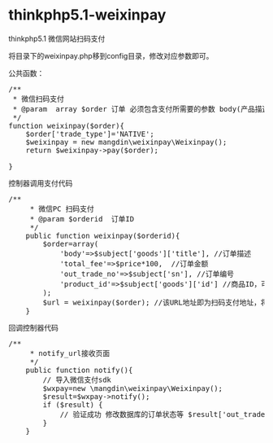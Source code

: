 # thinkphp5.1-weixinpay

thinkphp5.1 微信网站扫码支付

将目录下的weixinpay.php移到config目录，修改对应参数即可。

公共函数：
<pre>
/**
 * 微信扫码支付
 * @param  array $order 订单 必须包含支付所需要的参数 body(产品描述)、total_fee(订单金额)、out_trade_no(订单号)、product_id(产品id)
 */
function weixinpay($order){
    $order['trade_type']='NATIVE';
    $weixinpay = new mangdin\weixinpay\Weixinpay();
    return $weixinpay->pay($order);

}
</pre>

控制器调用支付代码
<pre>
/**
     * 微信PC 扫码支付
     * @param $orderid  订单ID
     */
    public function weixinpay($orderid){
        $order=array(
            'body'=>$subject['goods']['title'], //订单描述
            'total_fee'=>$price*100,  //订单金额
            'out_trade_no'=>$subject['sn'], //订单编号
            'product_id'=>$subject['goods']['id'] //商品ID，可不传
        );
        $url = weixinpay($order); //该URL地址即为扫码支付地址，将此地址转为二维码即可
    }
</pre>

回调控制器代码
<pre>
/**
     * notify_url接收页面
     */
    public function notify(){
        // 导入微信支付sdk
        $wxpay=new \mangdin\weixinpay\Weixinpay();
        $result=$wxpay->notify();
        if ($result) {
            // 验证成功 修改数据库的订单状态等 $result['out_trade_no']为订单号
        }
    }
</pre>
